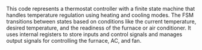 This code represents a thermostat controller with a finite state machine that handles temperature regulation using heating and cooling modes. 
The FSM transitions between states based on conditions like the current temperature, desired temperature, and the readiness of the furnace or air conditioner. 
It uses internal registers to store inputs and control signals and manages output signals for controlling the furnace, AC, and fan.
